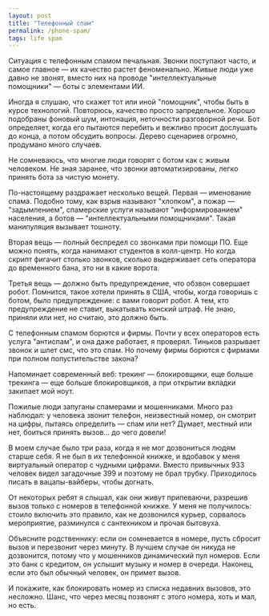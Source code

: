 ```yaml
---
layout: post
title: "Телефонный спам"
permalink: /phone-spam/
tags: life spam
---
```


Ситуация с телефонным спамом печальная. Звонки поступают часто, и самое главное
— их качество растет феноменально. Живые люди уже давно не звонят, вместо них на
проводе "интеллектуальные помощники" — боты с элементами ИИ.

Иногда я слушаю, что скажет тот или иной "помощник", чтобы быть в курсе
технологий. Повторюсь, качество просто запредельное. Хорошо подобраны фоновый
шум, интонация, неточности разговорной речи. Бот определяет, когда его пытаются
перебить и вежливо просит дослушать до конца, а потом обсудить вопросы. Дерево
сценариев огромно, продумано много случаев.

Не сомневаюсь, что многие люди говорят с ботом как с живым человеком. Не зная
заранее, что звонки автоматизированы, легко принять бота за чистую монету.

По-настоящему раздражает несколько вещей. Первая — именование спама. Подобно
тому, как взрыв называют "хлопком", а пожар — "задымлением", спамерские услуги
называют "информированием" населения, а ботов — "интеллектуальными
помощниками". Такая манипуляция вызывает тошноту.

Вторая вещь — полный беспредел со звонками при помощи ПО. Еще можно понять,
когда нанимают студентов в колл-центр. Но когда скрипт фигачит столько звонков,
сколько выдерживает сеть оператора до временного бана, это ни в какие ворота.

Третья вещь — должно быть предупреждение, что обзвон совершает робот. Помнится,
такое хотели принять в США, чтобы, когда говоришь с ботом, было предупреждение:
с вами говорит робот. А тем, кто предупреждение не ставит, выкатывать конский
штраф. Не знаю, приняли или нет, но считаю, это должно быть.

С телефонным спамом борются и фирмы. Почти у всех операторов есть услуга
"антиспам", и она даже работает, я проверял. Тиньков разрывает звонок и шлет
смс, что это спам. Но почему фирмы борются с фирмами при полном попустительстве
закона?

Напоминает современный веб: трекинг — блокировщики, еще больше трекинга — еще
больше блокировщиков, а при открытии вкладки закипает мой ноут.

Пожилые люди запуганы спамерами и мошенниками. Много раз наблюдал: у человека
звонит телефон, неизвестный номер, он смотрит на цифры, пытаясь определить —
спам или нет? Думает, местный или нет, боиться принять вызов... до чего довели!

В моем случае было три раза, когда я не мог дозвониться людям старше себя. Я не
был в их телефонной книжке, и вдобавок у меня виртуальный оператор с чудными
цифрами. Вместо привычных 933 человек видел загадочные 399 и поэтому не брал
трубку. Приходилось писать в вацапы-вайберы, чтобы догнать.

От некоторых ребят я слышал, как они живут припеваючи, разрешив вызов только с
номеров в телефонной книжке. У меня не получилось: стоило включить это правило,
как не дозвонился курьер, сорвалось мероприятие, разминулся с сантехником и
прочая бытовуха.

Объясните родственнику: если он сомневается в номере, пусть сбросит вызов и
перезвонит через минуту. В лучшем случае он никуда не дозвонится, потому что у
мошенников динамический пул номеров. Если это банк с кредитом, он услышит музыку
и номер в очереди. Наконец, если это был обычный человек, он примет вызов.

И покажите, как блокировать номер из списка недавних вызовов, это
несложно. Шанс, что через месяц позвонят с этого номера, хоть и мал, но есть.
